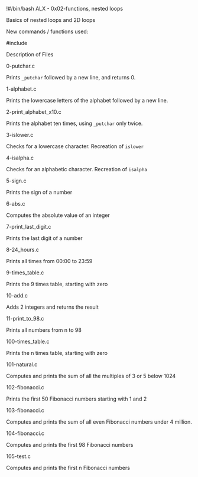 !#/bin/bash
ALX - 0x02-functions, nested loops

Basics of nested loops and 2D loops



New commands / functions used:

#include



Description of Files

0-putchar.c

Prints ``_putchar`` followed by a new line, and returns 0.

1-alphabet.c

Prints the lowercase letters of the alphabet followed by a new line.

2-print_alphabet_x10.c

Prints the alphabet ten times, using ``_putchar`` only twice.

3-islower.c

Checks for a lowercase character. Recreation of ``islower``

4-isalpha.c

Checks for an alphabetic character. Recreation of ``isalpha``

5-sign.c

Prints the sign of a number

6-abs.c

Computes the absolute value of an integer

7-print_last_digit.c

Prints the last digit of a number

8-24_hours.c

Prints all times from 00:00 to 23:59

9-times_table.c

Prints the 9 times table, starting with zero

10-add.c

Adds 2 integers and returns the result

11-print_to_98.c

Prints all numbers from n to 98

100-times_table.c

Prints the n times table, starting with zero

101-natural.c

Computes and prints the sum of all the multiples of 3 or 5 below 1024

102-fibonacci.c

Prints the first 50 Fibonacci numbers starting with 1 and 2

103-fibonacci.c

Computes and prints the sum of all even Fibonacci numbers under 4 million.

104-fibonacci.c

Computes and prints the first 98 Fibonacci numbers

105-test.c

Computes and prints the first n Fibonacci numbers
